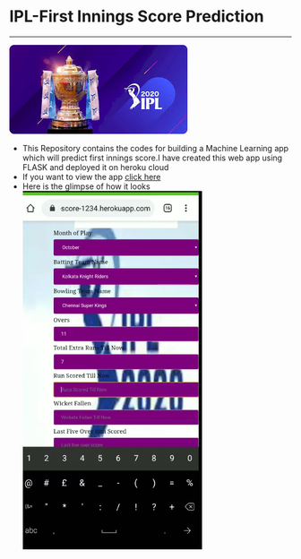 # IPL-First Innings Score Prediction
-------
![DREAM11 IPL](readme_resources/ipl5.jpg)
- This Repository contains the codes for building a Machine Learning app which will predict first innings score.I have created this web app using FLASK and deployed it on heroku cloud
- If you want to view the app
[click here](https://ipl-first-innings-score-1234.herokuapp.com/)
- Here is the glimpse of how it looks
![GIF](readme_resources/video-to-gif-converter.gif)
